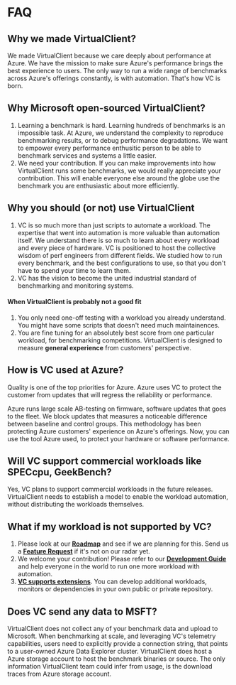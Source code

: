 ﻿---
id: faq
sidebar_position: 10
---

# FAQ

## Why we made VirtualClient?
We made VirtualClient because we care deeply about performance at Azure. We have the mission to make sure Azure's performance
brings the best experience to users. The only way to run a wide range of benchmarks across Azure's offerings constantly, 
is with automation. That's how VC is born.


## Why Microsoft open-sourced VirtualClient?
1. Learning a benchmark is hard. Learning hundreds of benchmarks is an impossible task. At Azure, we understand the complexity to reproduce benchmarking results, or to debug performance degradations. We want to empower every performance enthusitic person to be able to benchmark services and systems a little easier.
2. We need your contribution. If you can make improvements into how VirtualClient runs some benchmarks, we would really appreciate your contribution. This will enable everyone else around the globe use the benchmark you are enthusiastic about more efficiently.

## Why you should (or not) use VirtualClient
1. VC is so much more than just scripts to automate a workload. The expertise that went into automation is more valuable than automation itself. We understand there is so much to learn about every workload and every piece of hardware. VC is positioned to host the collective wisdom of perf engineers from different fields. We studied how to run every benchmark, and the best configurations to use, so that you don't have to spend your time to learn them.
2. VC has the vision to become the united industrial standard of benchmarking and monitoring systems.


#### When VirtualClient is probably not a good fit
1. You only need one-off testing with a workload you already understand. You might have some scripts that doesn't need much maintainences.
2. You are fine tuning for an absolutely best score from one particular workload, for benchmarking competitions. VirtualClient is designed to measure **general experience** 
from customers' perspective.


## How is VC used at Azure?
Quality is one of the top priorities for Azure. Azure uses VC to protect the customer from updates that will regress the reliability or performance.

Azure runs large scale AB-testing on firmware, software updates that goes to the fleet. We block updates that measures a noticeable difference between baseline and control groups. This methodology has been protecting Azure customers' experience on Azure's offerings. Now, you can use the tool Azure used, to protect your hardware or software performance. 

## Will VC support commercial workloads like SPECcpu, GeekBench?
Yes, VC plans to support commercial workloads in the future releases. VirtualClient needs to establish a model to enable the workload automation, without distributing the workloads themselves.

## What if my workload is not supported by VC?
1. Please look at our [**Roadmap**](./vision.md#roadmap) and see if we are planning for this. Send us a [**Feature Request**](https://github.com/microsoft/VirtualClient/issues/new?assignees=&labels=&template=feature_request.md&title=) if it's not on our radar yet.
2. We welcome your contribution! Please refer to our [**Development Guide**](../developing/develop-guide.md) and help everyone in the world to run one more workload with automation.
3. [**VC supports extensions**](../developing/vc-extension.md). You can develop additional workloads, monitors or dependencies in your own public or private repository.

## Does VC send any data to MSFT?
VirtualClient does not collect any of your benchmark data and upload to Microsoft. When benchmarking at scale, and leveraging VC's telemetry capabilities, users need to explicitly provide a connection string, that points to a user-owned Azure Data Explorer cluster. VirtualClient does host a Azure storage account to host the benchmark binaries or source. The only information VirtualClient team could infer from usage, is the download traces from Azure storage account.

